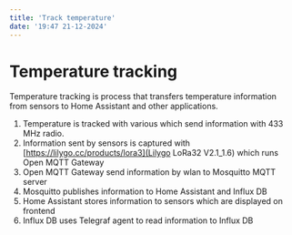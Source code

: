 ```yaml
---
title: 'Track temperature'
date: '19:47 21-12-2024'
---
```


# Temperature tracking

Temperature tracking is process that transfers temperature information from sensors to Home Assistant and other applications.

1. Temperature is tracked with various which send information with 433 MHz radio.
2. Information sent by sensors is captured with [https://lilygo.cc/products/lora3](Lilygo LoRa32 V2.1_1.6) which runs Open MQTT Gateway
3. Open MQTT Gateway send information by wlan to Mosquitto MQTT server
4. Mosquitto publishes information to Home Assistant and Influx DB
5. Home Assistant stores information to sensors which are displayed on frontend
6. Influx DB uses Telegraf agent to read information to Influx DB